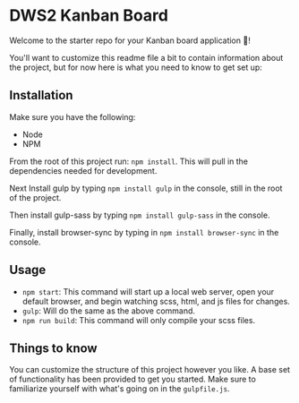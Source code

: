 # DWS2 Kanban Board

Welcome to the starter repo for your Kanban board application 🚀!

You'll want to customize this readme file a bit to contain information about the project, but for now here is what you need to know to get set up:

## Installation

Make sure you have the following:

- Node
- NPM

From the root of this project run: `npm install`. This will pull in the dependencies needed for development.

Next Install gulp by typing `npm install gulp` in the console, still in the root of the project.

Then install gulp-sass by typing `npm install gulp-sass` in the console.

Finally, install browser-sync by typing in `npm install browser-sync` in the console.

## Usage

- `npm start`: This command will start up a local web server, open your default browser, and begin watching scss, html, and js files for changes.
- `gulp`: Will do the same as the above command.
- `npm run build`: This command will only compile your scss files.

## Things to know

You can customize the structure of this project however you like. A base set of functionality has been provided to get you started. Make sure to familiarize yourself with what's going on in the `gulpfile.js`.
